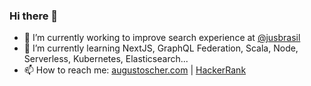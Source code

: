### Hi there 👋

- 🔭 I’m currently working to improve search experience at [@jusbrasil](https://github.com/jusbrasil)
- 🌱 I’m currently learning NextJS, GraphQL Federation, Scala, Node, Serverless, Kubernetes, Elasticsearch...
- 📫 How to reach me: [augustoscher.com](http://augustoscher.com/) | [HackerRank](https://www.hackerrank.com/augustoscher)



<!--
<p align="center">
	<a href="https://github.com/augustoscher"><img src="https://img.shields.io/github/followers/augustoscher.svg?label=GitHub&style=social" alt="GitHub"></a>
  <a href="https://twitter.com/augustoscher"><img src="https://img.shields.io/twitter/url?style=social&url=https%3A%2F%2Ftwitter.com%2Faugustoschergm1" alt="Twitter"></a>
	<a href="https://www.linkedin.com/in/augustoscher"><img src="https://img.shields.io/badge/LinkedIn--_.svg?style=social&logo=linkedin" alt="LinkedIn"></a>
</p>


**augustoscher/augustoscher** is a ✨ _special_ ✨ repository because its `README.md` (this file) appears on your GitHub profile.

Here are some ideas to get you started:

- 🔭 I’m currently working on ...
- 🌱 I’m currently learning ...
- 👯 I’m looking to collaborate on ...
- 🤔 I’m looking for help with ...
- 💬 Ask me about ...
- 📫 How to reach me: ...
- 😄 Pronouns: ...
- ⚡ Fun fact: ...
-->
